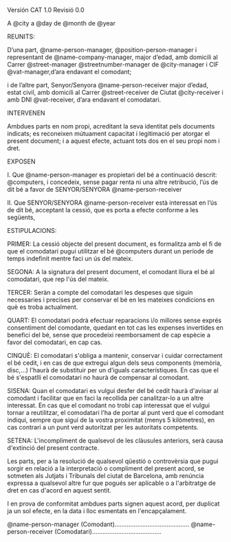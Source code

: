 Versión CAT 1.0  Revisió 0.0

A @city a @day de @month de @year
 
REUNITS:

D’una part, @name-person-manager, @position-person-manager i representant de @name-company-manager, major d’edad, amb domicili al Carrer @street-manager @streetnumber-manager de @city-manager i CIF @vat-manager,d’ara endavant el comodant;

i de l’altre part, Senyor/Senyora @name-person-receiver major d’edad, estat civil, amb domicili al Carrer @street-receiver de Ciutat @city-receiver i amb DNI @vat-receiver, d’ara endavant el comodatari.

INTERVENEN

Ambdues parts en nom propi, acreditant la seva identitat pels documents indicats; es reconeixen mútuament capacitat i legitimació per atorgar el present document; i a aquest efecte, actuant tots dos en el seu propi nom i dret.

EXPOSEN

I. Que @name-person-manager es propietari del bé a continuació descrit: @computers, i concedeix, sense pagar renta ni una altre retribució, l’ús de dit bé a favor de SENYOR/SENYORA @name-person-receiver

II. Que SENYOR/SENYORA @name-person-receiver està interessat en l’ús de dit bé, acceptant  la cessió, que es porta a efecte conforme a les següents,

ESTIPULACIONS:

PRIMER: La cessió objecte del present document, es formalitza amb el fi de que el comodatari pugui utilitzar el bé @computers durant un període de temps indefinit mentre faci un ús del mateix.

SEGONA: A la signatura del present document, el comodant lliura el bé  al comodatari, que rep l'ús del mateix.

TERCER: Seràn a compte del comodatari les despeses que siguin necessaries i precises per conservar el bé en les mateixes condicions en què es troba actualment.

QUART: El comodatari podrà efectuar reparacions i/o millores sense exprés consentiment del comodante, quedant en tot cas les expenses invertides en benefici del bé, sense que procedeixi reemborsament de cap espècie a favor del comodatari, en cap cas.

CINQUÈ: El comodatari s'obliga a mantenir, conservar i cuidar correctament el bé cedit, i en cas de que extregui algun dels seus components (memòria, disc,...) l'haurà de substituir per un d’iguals característiques. En cas que el bé s'espatlli el comodatari no haurà de compensar al comodant.

SISENA: Quan el comodatari es vulgui desfer del bé cedit haurà d'avisar al comodant i facilitar que en faci la recollida per canalitzar-lo a un altre interessat. En cas que el comodant no trobi cap interessat que el vulgui tornar a reutilitzar, el comodatari l'ha de portar al punt verd que el comodant indiqui, sempre que sigui de la vostra proximitat (menys 5 kilòmetres), en cas contrari a un punt verd autoritzat per les autoritats competents.

SETENA: L'incompliment de qualsevol de les clàusules anteriors, serà causa d'extinció del present contracte.

Les parts, per a la resolució de qualsevol qüestió o controvèrsia que pugui sorgir en relació a la interpretació o compliment del present acord, se sotmeten als Jutjats i Tribunals del ciutat de Barcelona, amb renúncia expressa a qualsevol altre fur que pogués ser aplicable o a l'arbitratge de dret en cas d'acord en aquest sentit.

I en prova de conformitat ambdues parts signen aquest acord, per duplicat ja un sol efecte, en la data i lloc esmentats en l'encapçalament.

@name-person-manager (Comodant)...........................................
@name-person-receiver (Comodatari)........................................
